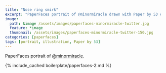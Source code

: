 ```yaml
---
title: "Nose ring smirk"
excerpt: "PaperFaces portrait of @minormiracle drawn with Paper by 53 on an iPad."
image: 
  path: &image /assets/images/paperfaces-minormiracle-twitter.jpg 
  feature: *image
  thumbnail: /assets/images/paperfaces-minormiracle-twitter-150.jpg
categories: [paperfaces]
tags: [portrait, illustration, Paper by 53]
---
```


PaperFaces portrait of [@minormiracle](https://twitter.com/minormiracle).

{% include_cached boilerplate/paperfaces-2.md %}
